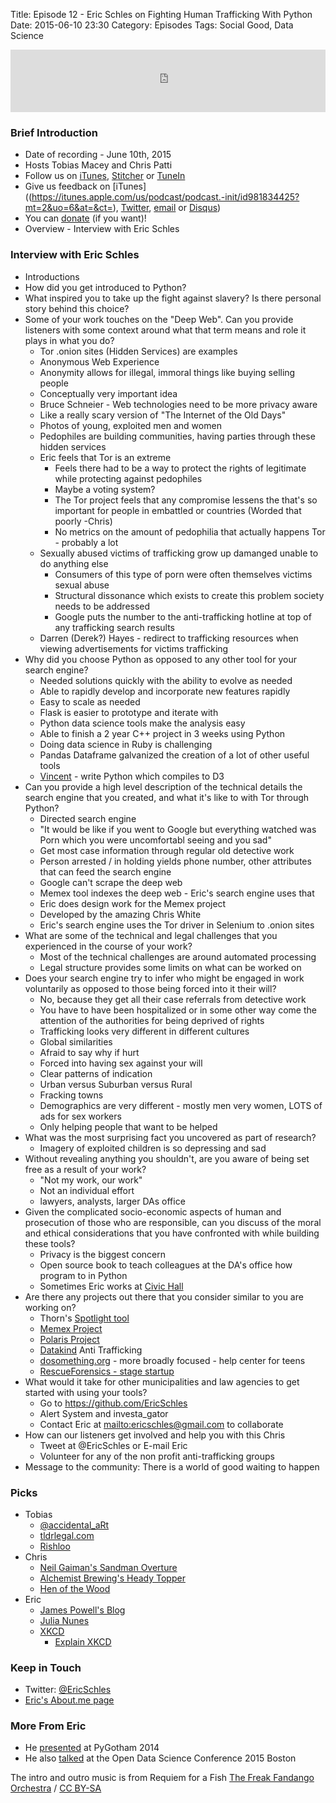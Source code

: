 Title: Episode 12 - Eric Schles on Fighting Human Trafficking With Python
Date: 2015-06-10 23:30
Category: Episodes
Tags: Social Good, Data Science

<iframe id="audio_iframe" src="http://www.podbean.com/media/player/8wqcs-56eca4?from=wp&skin=103&postId=5696676&download=1&share=1&fonts=Helvetica&auto=0" height="100" width="100%" frameborder="0" scrolling="no" data-name="pb-iframe-player"></iframe>

### Brief Introduction
* Date of recording - June 10th, 2015
* Hosts Tobias Macey and Chris Patti
* Follow us on [iTunes](https://itunes.apple.com/us/podcast/podcast.-init/id981834425?mt=2&uo=6&at=&ct=), [Stitcher](http://www.stitcher.com/s?fid=64838&refid=stpr) or [TuneIn](http://tunein.com/radio/Podcast\_\_init\_\_-p726240/)
* Give us feedback on [iTunes]((https://itunes.apple.com/us/podcast/podcast.-init/id981834425?mt=2&uo=6&at=&ct=), [Twitter](https://twitter.com/Podcast\_\_init\_\_), [email](mailto:hosts@podcastinit.com) or [Disqus](http://podcastinit.com))
* You can [donate](http://podcastinit.com/our-plans-for-your-donations.html) (if you want)!
* Overview - Interview with Eric Schles

### Interview with Eric Schles
* Introductions
* How did you get introduced to Python?
* What inspired you to take up the fight against slavery? Is there personal story behind this choice?
* Some of your work touches on the "Deep Web". Can you provide listeners with some context around what that term means and role it plays in what you do?
  * Tor .onion sites (Hidden Services) are examples
  * Anonymous Web Experience
  * Anonymity allows for illegal, immoral things like buying selling people
  * Conceptually very important idea
  * Bruce Schneier - Web technologies need to be more privacy aware
  * Like a really scary version of "The Internet of the Old Days"
  * Photos of young, exploited men and women
  * Pedophiles are building communities, having parties through these hidden services
  * Eric feels that Tor is an extreme
    * Feels there had to be a way to protect the rights of legitimate while protecting against pedophiles
    * Maybe a voting system?
    * The Tor project feels that any compromise lessens the that's so important for people in embattled or countries (Worded that poorly -Chris)
    * No metrics on the amount of pedophilia that actually happens Tor - probably a lot
  * Sexually abused victims of trafficking grow up damanged unable to do anything else
    * Consumers of this type of porn were often themselves victims sexual abuse
    * Structural dissonance which exists to create this problem society needs to be addressed
    * Google puts the number to the anti-trafficking hotline at top of any trafficking search results
  * Darren (Derek?) Hayes - redirect to trafficking resources when viewing advertisements for victims trafficking
* Why did you choose Python as opposed to any other tool for your search engine?
  * Needed solutions quickly with the ability to evolve as needed
  * Able to rapidly develop and incorporate new features rapidly
  * Easy to scale as needed
  * Flask is easier to prototype and iterate with
  * Python data science tools make the analysis easy
  * Able to finish a 2 year C++ project in 3 weeks using Python
  * Doing data science in Ruby is challenging
  * Pandas Dataframe galvanized the creation of a lot of other useful tools
  * [Vincent](https://github.com/wrobstory/vincent) - write Python which compiles to D3
* Can you provide a high level description of the technical details the search engine that you created, and what it's like to with Tor through Python?
  * Directed search engine
  * "It would be like if you went to Google but everything watched was Porn which you were uncomfortabl seeing and you sad"
  * Get most case information through regular old detective work
  * Person arrested / in holding yields phone number, other attributes that can feed the search engine
  * Google can't scrape the deep web
  * Memex tool indexes the deep web - Eric's search engine uses that
  * Eric does design work for the Memex project
  * Developed by the amazing Chris White
  * Eric's search engine uses the Tor driver in Selenium to .onion sites
* What are some of the technical and legal challenges that you experienced in the course of your work?
  * Most of the technical challenges are around automated processing
  * Legal structure provides some limits on what can be worked on
* Does your search engine try to infer who might be engaged in work voluntarily as opposed to those being forced into it their will?
  * No, because they get all their case referrals from detective work
  * You have to have been hospitalized or in some other way come the attention of the authorities for being deprived of rights
  * Trafficking looks very different in different cultures
  * Global similarities
  * Afraid to say why if hurt
  * Forced into having sex against your will
  * Clear patterns of indication
  * Urban versus Suburban versus Rural
  * Fracking towns
  * Demographics are very different - mostly men very women, LOTS of ads for sex workers
  * Only helping people that want to be helped
* What was the most surprising fact you uncovered as part of research?
  * Imagery of exploited children is so depressing and sad
* Without revealing anything you shouldn't, are you aware of being set free as a result of your work?
  * "Not my work, our work"
  * Not an individual effort
  * lawyers, analysts, larger DAs office
* Given the complicated socio-economic aspects of human and prosecution of those who are responsible, can you discuss of the moral and ethical considerations that you have confronted with while building these tools?
  * Privacy is the biggest concern
  * Open source book to teach colleagues at the DA's office how program to in Python
  * Sometimes Eric works at [Civic Hall](http://civichall.org/)
* Are there any projects out there that you consider similar to you are working on?
  * Thorn's [Spotlight tool](https://www.wearethorn.org/spotlight/)
  * [Memex Project](http://opencatalog.darpa.mil/MEMEX.html)
  * [Polaris Project](http://www.polarisproject.org/)
  * [Datakind](http://www.datakind.org/) Anti Trafficking
  * [dosomething.org](https://www.dosomething.org/) - more broadly focused - help center for teens
  * [RescueForensics - stage startup](http://techcrunch.com/2015/02/20/software-eats-sex-trafficking-ycs-rescue-forensics-aids-law-enforcement-in-finding-victims/)
* What would it take for other municipalities and law agencies to get started with using your tools?
  * Go to <https://github.com/EricSchles>
  * Alert System and investa\_gator
  * Contact Eric at <mailto:ericschles@gmail.com> to collaborate
* How can our listeners get involved and help you with this Chris
  * Tweet at @EricSchles or E-mail Eric
  * Volunteer for any of the non profit anti-trafficking groups
* Message to the community: There is a world of good waiting to happen

### Picks
* Tobias
  * [@accidental\_aRt](https://twitter.com/accidental\_\_aRt)
  * [tldrlegal.com](https://tldrlegal.com/)
  * [Rishloo](http://amzn.to/1FFOPPr)
* Chris
  * [Neil Gaiman's Sandman Overture](http://www.vertigocomics.com/comics/the-sandman-overture-2013/the-sandman-overture-1)
  * [Alchemist Brewing's Heady Topper](http://www.beeradvocate.com/beer/profile/27039/16814/)
  * [Hen of the Wood](http://henofthewood.com/)
* Eric
  * [James Powell's Blog](http://seriously.dontusethiscode.com/)
  * [Julia Nunes](http://www.julianunes.com/)
  * [XKCD](http://www.xkcd.com)
    * [Explain XKCD](http://www.explainxkcd.com/wiki/index.php/Main_Page)

### Keep in Touch
* Twitter: [@EricSchles](https://twitter.com/ericschles)
* [Eric's About.me page](https://about.me/ericschles)

### More From Eric
* He [presented](https://www.youtube.com/watch?v=NVsDUos\_HHY) at PyGotham 2014
* He also [talked](http://opendatascicon.com/schedule/finding-patterns-that-indicate-human-trafficking-with-open-data/) at the Open Data Science Conference 2015 Boston

The intro and outro music is from Requiem for a Fish [The Freak Fandango Orchestra](http://freemusicarchive.org/music/The\_Freak\_Fandango\_Orchestra/) / [CC BY-SA](http://creativecommons.org/licenses/by-sa/3.0/)
